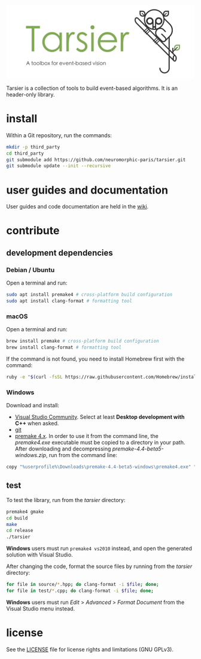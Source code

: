 ![banner](banner.png)

Tarsier is a collection of tools to build event-based algorithms. It is an header-only library.

# install

Within a Git repository, run the commands:

```sh
mkdir -p third_party
cd third_party
git submodule add https://github.com/neuromorphic-paris/tarsier.git
git submodule update --init --recursive
```

# user guides and documentation

User guides and code documentation are held in the [wiki](https://github.com/neuromorphic-paris/tarsier/wiki).

# contribute

## development dependencies

### Debian / Ubuntu

Open a terminal and run:
```sh
sudo apt install premake4 # cross-platform build configuration
sudo apt install clang-format # formatting tool
```

### macOS

Open a terminal and run:
```sh
brew install premake # cross-platform build configuration
brew install clang-format # formatting tool
```
If the command is not found, you need to install Homebrew first with the command:
```sh
ruby -e "$(curl -fsSL https://raw.githubusercontent.com/Homebrew/install/master/install)"
```

### Windows

Download and install:
- [Visual Studio Community](https://visualstudio.microsoft.com/vs/community/). Select at least __Desktop development with C++__ when asked.
- [git](https://git-scm.com)
- [premake 4.x](https://premake.github.io/download.html). In order to use it from the command line, the *premake4.exe* executable must be copied to a directory in your path. After downloading and decompressing *premake-4.4-beta5-windows.zip*, run from the command line:
```sh
copy "%userprofile%\Downloads\premake-4.4-beta5-windows\premake4.exe" "%userprofile%\AppData\Local\Microsoft\WindowsApps"
```

## test

To test the library, run from the *tarsier* directory:
```sh
premake4 gmake
cd build
make
cd release
./tarsier
```

__Windows__ users must run `premake4 vs2010` instead, and open the generated solution with Visual Studio.

After changing the code, format the source files by running from the *tarsier* directory:
```sh
for file in source/*.hpp; do clang-format -i $file; done;
for file in test/*.cpp; do clang-format -i $file; done;
```

__Windows__ users must run *Edit* > *Advanced* > *Format Document* from the Visual Studio menu instead.

# license

See the [LICENSE](LICENSE.txt) file for license rights and limitations (GNU GPLv3).
